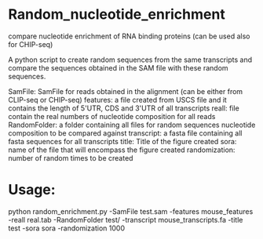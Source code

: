# Random_nucleotide_enrichment
compare nucleotide enrichment of RNA binding proteins (can be used also for CHIP-seq)

A python script to create random sequences from the same transcripts and compare the sequences obtained in the SAM file with these random sequences.

SamFile: SamFile for reads obtained in the alignment (can be either from CLIP-seq or CHIP-seq)
features: a file created from USCS file and it contains the length of 5'UTR, CDS and 3'UTR of all transcripts
reall: file contain the real numbers of nucleotide composition for all reads
RandomFolder: a folder containing all files for random sequences nucleotide composition to be compared against
transcript: a fasta file containing all fasta sequences for all transcripts
title: Title of the figure created
sora: name of the file that will encompass the figure created
randomization: number of random times to be created

# Usage:
python random_enrichment.py -SamFile test.sam -features mouse_features -reall real.tab -RandomFolder test/ -transcript mouse_transcripts.fa -title test -sora sora -randomization 1000
